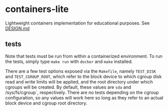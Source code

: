 # containers-lite
Lightweight containers implementation for educational purposes. See [DESIGN.md](DESIGN.md)

## tests
Note that tests must be run from within a containerized environment. To
run the tests, simply type `make run` with `docker` and `make` installed.

There are a few test options exposed via the `Makefile`, namely `TEST_DISK`
and `TEST_CGROUP_ROOT`, which refer to the block device to which cgroup disk
read and write limits will be applied, and the root directory under which
cgroups will be created. By default, these values are `sda` and
/sys/fs/cgroup`, respectively. There are no tests depending on the cgroup
configuration, so any values will work here so long as they refer to an
actual block device and cgroup root directory.
